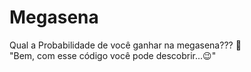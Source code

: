 # Megasena
Qual a Probabilidade de você ganhar na megasena??? 🤔
<br>
"Bem, com esse código você pode descobrir...😉"
